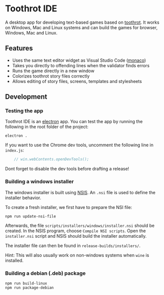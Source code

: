 # Toothrot IDE

A desktop app for developing text-based games based on
[toothrot](https://github.com/toothrot-if/toothrot/). It works on Windows, Mac and Linux
systems and can build the games for browser, Windows, Mac and Linux.

## Features

 * Uses the same text editor widget as Visual Studio Code
   ([monaco](https://microsoft.github.io/monaco-editor/))
 * Takes you directly to offending lines when the validator finds errors
 * Runs the game directly in a new window
 * Colorizes toothrot story files correctly
 * Allows editing of story files, screens, templates and stylesheets

## Development

### Testing the app

Toothrot IDE is an [electron](http://electronjs.org/) app.
You can test the app by running the following in the root folder of the project:

    electron .

If you want to use the Chrome dev tools, uncomment the following line in `index.js`:

```javascript
    // win.webContents.openDevTools();
```

Dont forget to disable the dev tools before drafting a release!

### Building a windows installer

The windows installer is built using [NSIS](http://nsis.sourceforge.net). An `.nsi` file
is used to define the installer behavior.

To create a fresh installer, we first have to prepare the NSI file:

    npm run update-nsi-file

Afterwards, the file `scripts/installers/windows/installer.nsi` should be created. In the NSIS
program, choose `Compile NSI scripts`. Open the `installer.nsi` script and NSIS should build
the installer automatically.

The installer file can then be found in `release-builds/installers/`.

Hint: This will also usually work on non-windows systems when `wine` is installed.

### Building a debian (.deb) package

    npm run build-linux
    npm run package-debian
